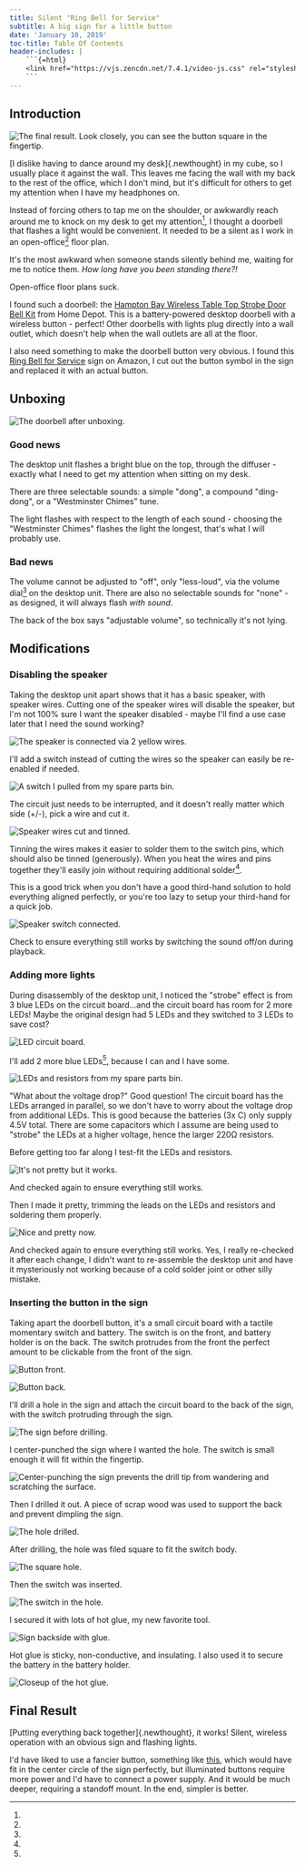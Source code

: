 ```yaml
---
title: Silent "Ring Bell for Service"
subtitle: A big sign for a little button
date: 'January 10, 2019'
toc-title: Table Of Contents
header-includes: |
    ```{=html}
    <link href="https://vjs.zencdn.net/7.4.1/video-js.css" rel="stylesheet">
    ```
---
```


## Introduction

![The final result. [Look closely](images/final_result_square_full.jpg), you can see the button square in the fingertip.](images/final_result_square_full.jpg)

[I dislike having to dance around my desk]{.newthought} in my cube, so I usually place it against the wall. This leaves me facing the wall with my back to the rest of the office, which I don't mind, but it's difficult for others to get my attention when I have my headphones on.

Instead of forcing others to tap me on the shoulder, or awkwardly reach around me to knock on my desk to get my attention[^standing_there], I thought a doorbell that flashes a light would be convenient. It needed to be a silent as I work in an open-office[^open_office] floor plan.

[^standing_there]:
It's the most awkward when someone stands silently behind me, waiting for me to notice them. *How long have you been standing there?!*

[^open_office]:
Open-office floor plans suck.

I found such a doorbell: the [Hampton Bay Wireless Table Top Strobe Door Bell Kit](https://www.homedepot.com/p/Hampton-Bay-Wireless-Table-Top-Strobe-Door-Bell-Kit-HB-7778-02/206135529) from Home Depot. This is a battery-powered desktop doorbell with a wireless button - perfect! Other doorbells with lights plug directly into a wall outlet, which doesn't help when the wall outlets are all at the floor.

I also need something to make the doorbell button very obvious. I found this [Ring Bell for Service](https://smile.amazon.com/gp/product/B0747VYDHY) sign on Amazon, I cut out the button symbol in the sign and replaced it with an actual button.

## Unboxing

![The [doorbell](images/doorbell_original_full.jpg) after unboxing.](images/doorbell_original_full.jpg)

### Good news

The desktop unit flashes a bright blue on the top, through the diffuser - exactly what I need to get my attention when sitting on my desk.

There are three selectable sounds: a simple "dong", a compound "ding-dong", or a "Westminster Chimes" tune.

The light flashes with respect to the length of each sound - choosing the "Westminster Chimes" flashes the light the longest, that's what I will probably use.

### Bad news

The volume cannot be adjusted to "off", only "less-loud", via the volume dial[^volume_dial] on the desktop unit. There are also no selectable sounds for "none" - as designed, it will always flash *with sound*.

[^volume_dial]:
The back of the box says "adjustable volume", so technically it's not lying.

## Modifications

### Disabling the speaker

Taking the desktop unit apart shows that it has a basic speaker, with speaker wires. Cutting one of the speaker wires will disable the speaker, but I'm not 100% sure I want the speaker disabled - maybe I'll find a use case later that I need the sound working?

![The [speaker](images/open_back_original_full.jpg) is connected via 2 yellow wires.](images/open_back_original_full.jpg)

I'll add a switch instead of cutting the wires so the speaker can easily be re-enabled if needed.

![A [switch](images/switch_full.jpg) I pulled from my spare parts bin.](images/switch_full.jpg)

The circuit just needs to be interrupted, and it doesn't really matter which side (+/-), pick a wire and cut it.

![[Speaker wires](images/speaker_wires_cut_tinned_full.jpg) cut and tinned.](images/speaker_wires_cut_tinned_full.jpg)

Tinning the wires makes it easier to solder them to the switch pins, which should also be tinned (generously). When you heat the wires and pins together they'll easily join without requiring additional solder[^need_more_hands].

[^need_more_hands]:
This is a good trick when you don't have a good third-hand solution to hold everything aligned perfectly, or you're too lazy to setup your third-hand for a quick job.

![[Speaker switch](images/speaker_switch_connected_full.jpg) connected.](images/speaker_switch_connected_full.jpg)

Check to ensure everything still works by switching the sound off/on during playback.

<figure>
<video-js id="check_speaker_switch" class="vjs-16-9 vjs-big-play-centered" controls preload="auto" data-setup='{}'>
<source src="images/check_speaker_switch_web.mp4" type='video/mp4'>
</video-js>
</figure>

### Adding more lights

During disassembly of the desktop unit, I noticed the "strobe" effect is from 3 blue LEDs on the circuit board...and the circuit board has room for 2 more LEDs! Maybe the original design had 5 LEDs and they switched to 3 LEDs to save cost?

![[LED](images/leds_original_full.jpg) circuit board.](images/leds_original_full.jpg)

I'll add 2 more blue LEDs[^voltage_drop], because I can and I have some.

![[LEDs and resistors](images/leds_resistors_full.jpg) from my spare parts bin.](images/leds_resistors_full.jpg)

[^voltage_drop]:
"What about the voltage drop?" Good question! The circuit board has the LEDs arranged in parallel, so we don't have to worry about the voltage drop from additional LEDs. This is good because the batteries (3x C) only supply 4.5V total. There are some capacitors which I assume are being used to "strobe" the LEDs at a higher voltage, hence the larger 220&Omega; resistors.

Before getting too far along I test-fit the LEDs and resistors.

![It's not [pretty](images/leds_test_fit_full.jpg) but it works.](images/leds_test_fit_full.jpg)

And checked again to ensure everything still works.

<figure>
<video-js id="check_led_test_fit" class="vjs-16-9 vjs-big-play-centered" controls preload="auto" data-setup='{}'>
<source src="images/check_led_test_fit_web.mp4" type='video/mp4'>
</video-js>
</figure>

Then I made it pretty, trimming the leads on the LEDs and resistors and soldering them properly.

![Nice and [pretty](images/leds_final_full.jpg) now.](images/leds_final_full.jpg)

And checked again to ensure everything still works. Yes, I really re-checked it after each change, I didn't want to re-assemble the desktop unit and have it mysteriously not working because of a cold solder joint or other silly mistake.

<figure>
<video-js id="check_leds_final" class="vjs-16-9 vjs-big-play-centered" controls preload="auto" data-setup='{}'>
<source src="images/check_leds_final_web.mp4" type='video/mp4'>
</video-js>
</figure>

### Inserting the button in the sign

Taking apart the doorbell button, it's a small circuit board with a tactile momentary switch and battery. The switch is on the front, and battery holder is on the back. The switch protrudes from the front the perfect amount to be clickable from the front of the sign.

![Button [front](images/button_front_full.jpg).](images/button_front_full.jpg)

![Button [back](images/button_back_full.jpg).](images/button_back_full.jpg)

I'll drill a hole in the sign and attach the circuit board to the back of the sign, with the switch protruding through the sign.

![The [sign](images/sign_original_full.jpg) before drilling.](images/sign_original_full.jpg)

I center-punched the sign where I wanted the hole. The switch is small enough it will fit within the fingertip.

![Center-punching the [sign](images/sign_center_punch_full.jpg) prevents the drill tip from wandering and scratching the surface.](images/sign_center_punch_full.jpg)

Then I drilled it out. A piece of scrap wood was used to support the back and prevent dimpling the sign.

![The [hole](images/sign_drilled_full.jpg) drilled.](images/sign_drilled_full.jpg)

After drilling, the hole was filed square to fit the switch body.

![The [square hole](images/sign_filed_square_full.jpg).](images/sign_filed_square_full.jpg)

Then the switch was inserted.

![The [switch in the hole](images/sign_switch_installed_full.jpg).](images/sign_switch_installed_full.jpg)

I secured it with lots of hot glue, my new favorite tool.

![Sign [backside](images/sign_backside_full.jpg) with glue.](images/sign_backside_full.jpg)

Hot glue is sticky, non-conductive, and insulating. I also used it to secure the battery in the battery holder.

![[Closeup](images/sign_glue_closeup_full.jpg) of the hot glue.](images/sign_glue_closeup_full.jpg)

## Final Result

[Putting everything back together]{.newthought}, it works! Silent, wireless operation with an obvious sign and flashing lights.

<figure>
<video-js id="final_result" class="vjs-16-9 vjs-big-play-centered" controls preload="auto" data-setup='{}'>
<source src="images/final_result_web.mp4" type='video/mp4'>
</video-js>
</figure>

I'd have liked to use a fancier button, something like [this](https://www.adafruit.com/product/481), which would have fit in the center circle of the sign perfectly, but illuminated buttons require more power and I'd have to connect a power supply. And it would be much deeper, requiring a standoff mount. In the end, simpler is better.

<!-- Load JS last after page load for best UX -->
<script src="https://vjs.zencdn.net/7.4.1/video.js"></script>
